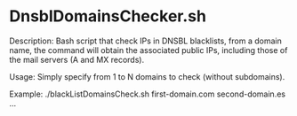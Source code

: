 # DnsblDomainsChecker.sh

Description: Bash script that check IPs in DNSBL blacklists, from a domain name, the command will obtain the associated public IPs, including those of the mail servers (A and MX records).

Usage: Simply specify from 1 to N domains to check (without subdomains).

Example: ./blackListDomainsCheck.sh first-domain.com second-domain.es ...
